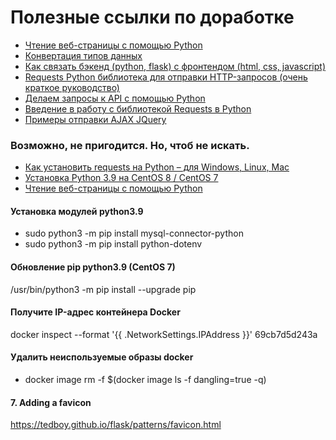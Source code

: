# Полезные ссылки по доработке
- [Чтение веб-страницы с помощью Python](http://mindhalls.ru/web-page-read-python/)
- [Конвертация типов данных](https://pythonru.com/uroki/python-dlja-nachinajushhih/konvertacija-tipov-dannyh?)
- [Как связать бэкенд (python, flask) с фронтендом (html, css, javascript)](https://reddeveloper.ru/questions/kak-svyazat-b-ekend-python-flask-s-frontendom-html-css-javascript-oaY7X?ysclid=l2ooips4f9)
- [Requests Python библиотека для отправки HTTP-запросов (очень краткое руководство)](https://www.awesomeandrew.ru/2020/04/23/requests-python-%D0%B1%D0%B8%D0%B1%D0%BB%D0%B8%D0%BE%D1%82%D0%B5%D0%BA%D0%B0-%D0%B4%D0%BB%D1%8F-%D0%BE%D1%82%D0%BF%D1%80%D0%B0%D0%B2%D0%BA%D0%B8-http-%D0%B7%D0%B0%D0%BF%D1%80%D0%BE%D1%81%D0%BE%D0%B2/?)
- [Делаем запросы к API с помощью Python](https://pythonist.ru/delaem-zaprosy-k-api-s-pomoshhyu-python/?ysclid=l2rrnwmvlb)
- [Введение в работу с библиотекой Requests в Python](https://www.digitalocean.com/community/tutorials/how-to-get-started-with-the-requests-library-in-python-ru)
- [Примеры отправки AJAX JQuery](https://snipp.ru/jquery/ajax-jquery?#link-dozhdatsya-vypolneniya-ajax-zaprosa)
### Возможно, не пригодится. Но, чтоб не искать.
- [Как установить requests на Python – для Windows, Linux, Mac](https://programbox.ru/2021/12/11/%D0%BA%D0%B0%D0%BA-%D1%83%D1%81%D1%82%D0%B0%D0%BD%D0%BE$)
- [Установка Python 3.9 на CentOS 8 / CentOS 7](https://infoit.com.ua/linux/ustanovka-python-3-9-na-centos-8-centos-7/)
- [Чтение веб-страницы с помощью Python](http://mindhalls.ru/web-page-read-python/)
#### Установка модулей python3.9
- sudo python3 -m pip install mysql-connector-python
- sudo python3 -m pip install python-dotenv
#### Обновление pip python3.9 (CentOS 7)
/usr/bin/python3 -m pip install --upgrade pip
#### Получите IP-адрес контейнера Docker
docker inspect --format '{{ .NetworkSettings.IPAddress }}' 69cb7d5d243a

#### Удалить неиспользуемые образы docker
- docker image rm -f $(docker image ls -f dangling=true -q)
#### 7. Adding a favicon
https://tedboy.github.io/flask/patterns/favicon.html
